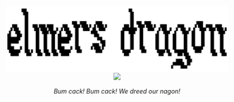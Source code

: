 
<p align="center">
          <img src="https://raw.githubusercontent.com/elmersdragon/elmersdragon/main/elmersdragon.svg?sanitize=true" />
<img src="https://i.ibb.co/bzwQrKs/MYFATHERS.png" />
</p>
<p align="center">
<i>Bum cack! Bum cack! We dreed our nagon!</i>
</p>
